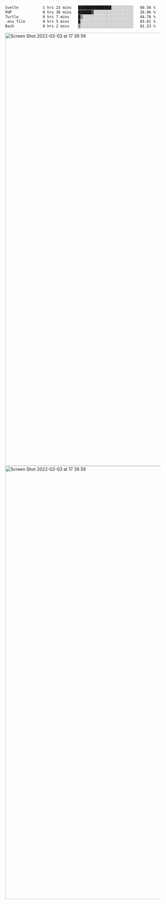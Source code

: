 <!--START_SECTION:waka-->

```txt
Svelte           1 hrs 23 mins   ███████████████░░░░░░░░░░   60.56 %
PHP              0 hrs 36 mins   ██████▓░░░░░░░░░░░░░░░░░░   26.06 %
Turtle           0 hrs 7 mins    █▒░░░░░░░░░░░░░░░░░░░░░░░   04.76 %
.env file        0 hrs 5 mins    █░░░░░░░░░░░░░░░░░░░░░░░░   03.61 %
Bash             0 hrs 2 mins    ▒░░░░░░░░░░░░░░░░░░░░░░░░   01.53 %
```

<!--END_SECTION:waka-->

<img width="1400" alt="Screen Shot 2022-02-03 at 17 39 59" src="https://user-images.githubusercontent.com/45716542/152387304-f2b60485-53a6-4f4b-a818-5cefb1b0c0ae.png">
<img width="1400" alt="Screen Shot 2022-02-03 at 17 39 59" src="https://user-images.githubusercontent.com/45716542/152387273-ea5cdf21-2a45-44da-8bef-00c1763b1d42.png">
